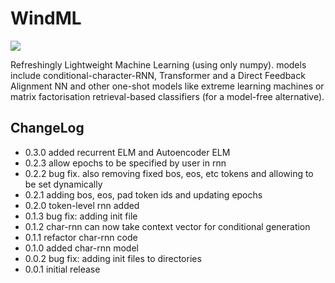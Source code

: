 # WindML

![](images/logo.png)

Refreshingly Lightweight Machine Learning (using only numpy). models include conditional-character-RNN, Transformer and a Direct Feedback Alignment NN and other one-shot models like extreme learning machines or matrix factorisation retrieval-based classifiers (for a model-free alternative). 

## ChangeLog
- 0.3.0 added recurrent ELM and Autoencoder ELM
- 0.2.3 allow epochs to be specified by user in rnn
- 0.2.2 bug fix. also removing fixed bos, eos, etc tokens and allowing to be set dynamically
- 0.2.1 adding bos, eos, pad token ids and updating epochs
- 0.2.0 token-level rnn added
- 0.1.3 bug fix: adding init file
- 0.1.2 char-rnn can now take context vector for conditional generation
- 0.1.1 refactor char-rnn code
- 0.1.0 added char-rnn model
- 0.0.2 bug fix: adding init files to directories
- 0.0.1 initial release